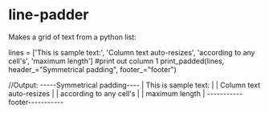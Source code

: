 # line-padder
Makes a grid of text from a python list:

lines = ['This is sample text:',
        'Column text auto-resizes',
        'according to any cell\'s',
        'maximum length']
#print out column 1
print_padded(lines, header_="Symmetrical padding", footer_="footer")

//Output:
-----Symmetrical padding----
| This is sample text:     |
| Column text auto-resizes |
| according to any cell's  |
| maximum length           |
-----------footer-----------
